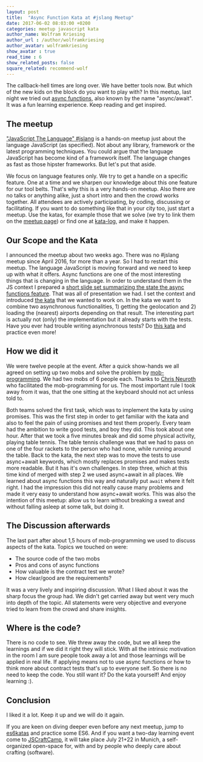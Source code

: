 ```yaml
---
layout: post
title:  "Async Function Kata at #jslang Meetup"
date: 2017-06-02 08:03:00 +0200
categories: meetup javascript kata
author_name: Wolfram Kriesing
author_url : /author/wolframkriesing
author_avatar: wolframkriesing
show_avatar : true
read_time : 6
show_related_posts: false
square_related: recommend-wolf
---
```


The callback-hell times are long over. We have better tools now. But which of the new kids on the block do you want to 
play with? In this meetup, last night we tried out [async functions][async-funcs], also known by the name "async/await". 
It was a fun learning experience. Keep reading and get inspired.

## The meetup
["JavaScript The Language" #jslang][jslang-meetup] is a hands-on meetup just about the language JavaScript (as specified).
Not about any library,
framework or the latest programming techniques. You could argue that the language JavaScript has become kind of a
framework itself. The language changes as fast as those hipster frameworks.
But let's put that aside.

We focus on language features only. We try to get a handle on a specific feature. One at a time and we sharpen our knowledge
about this one feature for our tool belts. That's why this is a very hands-on meetup.
Also there are no talks or anything alike, just a short intro and then the crowd works together. All attendees are actively
participating, by coding, discussing or facilitating.
If you want to do something like that in your city too, just start a meetup. Use the katas, for example those that we solve
(we try to link them on the [meetup page][jslang-meetup-home]) or find one at [kata-log], and make it happen.

## Our Scope and the Kata
I announced the meetup about two weeks ago. There was no #jslang meetup since April 2016, for more than a year.
So I had to restart this meetup. The language JavaScript is moving forward and we need to keep up with what it offers.
Async functions are one of the most interesting things that is changing in the language. In order to understand 
them in the JS context I prepared a [short slide set summarizing the state the async functions feature][slides].
That was all of presentation we had. I set the context and introduced [the kata][kata] that we wanted to work on.
In the kata we want to combine two asynchronous functionalities, 1) getting the geolocation and 2) loading the 
(nearest) airports depending on that result.
The interesting part is actually not (only) the implementation but it already starts with the tests. Have you ever 
had trouble writing asynchronous tests? Do [this kata][kata] and practice even more!

## How we did it
We were twelve people at the event. After a quick show-hands we all agreed on setting up two mobs and solve the
problem by [mob-programming]. We had two mobs of 6 people each. Thanks to [Chris Neuroth][chris] who facilitated the
mob-programming for us. The most important rule I took away from it was, that the one sitting at the keyboard should
not act unless told to.

Both teams solved the first task, which was to implement the kata by using promises. This was the first
step in order to get familiar with the kata and also to feel the pain of using promises and test them properly. 
Every team had the ambition to write good tests, and boy they did. This took about one hour. After that
we took a five minutes break and did some physical activity, playing table tennis. The table tennis challenge was 
that we had to pass on one of the four rackets to the person who had none, while running around the table.
Back to the kata, the next step was to move the tests to use async+await keywords, which mostly replaces promises 
and makes tests more readable. But it has it's own challenges.
In step three, which at this time kind of merged with step 2 we used async+await in all places. We learned about 
async functions this way and naturally put `await` where it felt right. I had the impression this did not really 
cause many problems and made it very easy to understand how async+await works. This was also the intention of this
meetup: allow us to learn without breaking a sweat and without falling asleep at some talk, but doing it.

## The Discussion afterwards
The last part after about 1,5 hours of mob-programming we used to discuss aspects of the kata. Topics we touched on were:

- The source code of the two mobs
- Pros and cons of async functions
- How valuable is the contract test we wrote?
- How clear/good are the requirements?

It was a very lively and inspiring discussion. What I liked about it was the sharp focus the group had. We didn't 
get carried away but went very much into depth of the topic. All statements were very objective and everyone tried 
to learn from the crowd and share insights. 

## Where is the code?
There is no code to see. We threw away the code, but we all keep the learnings and if we did it right they
will stick. With all the intrinsic motivation in the room I am sure people took away a lot and those learnings
will be applied in real life. If applying means not to use async functions or how to think more about contract
tests that's up to everyone self. So there is no need to keep the code.
You still want it? Do the kata yourself! And enjoy learning :).

## Conclusion
I liked it a lot. Keep it up and we will do it again.

If you are keen on diving deeper even before any next meetup, jump to [es6katas] and practice some ES6. And if you 
want a two-day learning event come to [JSCraftCamp][jscc], it will take place July 21+22 in Munich, a self-organized 
open-space for, with and by people who deeply care about crafting (software).

[async-funcs]: https://github.com/tc39/ecmascript-asyncawait/
[jslang-meetup-home]: https://www.meetup.com/de-DE/JavaScript-The-Language/
[jslang-meetup]: https://www.meetup.com/de-DE/JavaScript-The-Language/events/240120367/
[kata]: https://twitter.com/wolframkriesing/status/870383195849674753
[chris]: https://twitter.com/c089
[es6katas]: http://es6katas.org
[jscc]: http://jscraftcamp.org
[kata-log]: http://kata-log.rocks/
[mob-programming]: https://en.wikipedia.org/wiki/Mob_programming
[slides]: https://www.slideshare.net/wolframkriesing/javascript-the-language-meetup-async-functions
